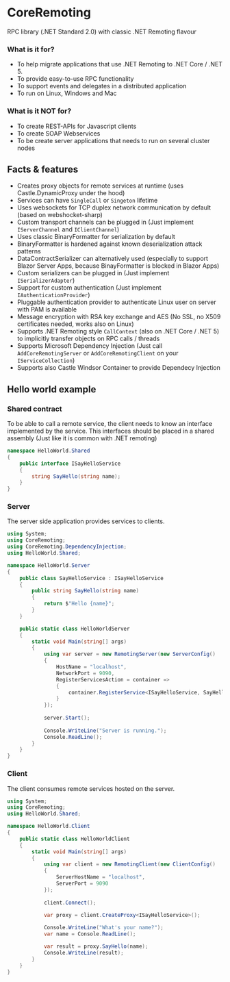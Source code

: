 # CoreRemoting
RPC library (.NET Standard 2.0) with classic .NET Remoting flavour

### What is it for?
- To help migrate applications that use .NET Remoting to .NET Core / .NET 5.
- To provide easy-to-use RPC functionality
- To support events and delegates in a distributed application
- To run on Linux, Windows and Mac

### What is it NOT for?
- To create REST-APIs for Javascript clients
- To create SOAP Webservices
- To be create server applications that needs to run on several cluster nodes

## Facts & features
- Creates proxy objects for remote services at runtime (uses Castle.DynamicProxy under the hood)
- Services can have `SingleCall` or `Singeton` lifetime
- Uses websockets for TCP duplex network communication by default (based on webshocket-sharp)
- Custom transport channels can be plugged in (Just implement `IServerChannel` and `IClientChannel`)
- Uses classic BinaryFormatter for serialization by default
- BinaryFormatter is hardened against known deserialization attack patterns
- DataContractSerializer can alternatively used (especially to support Blazor Server Apps, because BinayFormatter is blocked in Blazor Apps)
- Custom serializers can be plugged in (Just implement `ISerializerAdapter`)
- Support for custom authentication (Just implement `IAuthenticationProvider`)
- Pluggable authentication provider to authenticate Linux user on server with PAM is available
- Message encryption with RSA key exchange and AES (No SSL, no X509 certificates needed, works also on Linux)
- Supports .NET Remoting style `CallContext` (also on .NET Core / .NET 5) to implicitly transfer objects on RPC calls / threads
- Supports Microsoft Dependency Injection (Just call `AddCoreRemotingServer` or `AddCoreRemotingClient` on your `IServiceCollection`)
- Supports also Castle Windsor Container to provide Dependecy Injection

## Hello world example
### Shared contract
To be able to call a remote service, the client needs to know an interface implemented by the service.
This interfaces should be placed in a shared assembly (Just like it is common with .NET remoting)

```csharp
namespace HelloWorld.Shared
{
    public interface ISayHelloService
    {
        string SayHello(string name);
    }
}
```
### Server
The server side application provides services to clients.

```csharp
using System;
using CoreRemoting;
using CoreRemoting.DependencyInjection;
using HelloWorld.Shared;

namespace HelloWorld.Server
{
    public class SayHelloService : ISayHelloService
    {
        public string SayHello(string name)
        {
            return $"Hello {name}";
        }
    }

    public static class HelloWorldServer
    {
        static void Main(string[] args)
        {
            using var server = new RemotingServer(new ServerConfig()
            {
                HostName = "localhost",
                NetworkPort = 9090,
                RegisterServicesAction = container =>
                {
                    container.RegisterService<ISayHelloService, SayHelloService>(ServiceLifetime.Singleton);
                }
            });
            
            server.Start();
            
            Console.WriteLine("Server is running.");
            Console.ReadLine();
        }
    }
}
```

### Client
The client consumes remote services hosted on the server.

```csharp
using System;
using CoreRemoting;
using HelloWorld.Shared;

namespace HelloWorld.Client
{
    public static class HelloWorldClient
    {
        static void Main(string[] args)
        {
            using var client = new RemotingClient(new ClientConfig()
            {
                ServerHostName = "localhost",
                ServerPort = 9090
            });
            
            client.Connect();

            var proxy = client.CreateProxy<ISayHelloService>();
            
            Console.WriteLine("What's your name?");
            var name = Console.ReadLine();

            var result = proxy.SayHello(name);
            Console.WriteLine(result);
        }
    }
}
```
